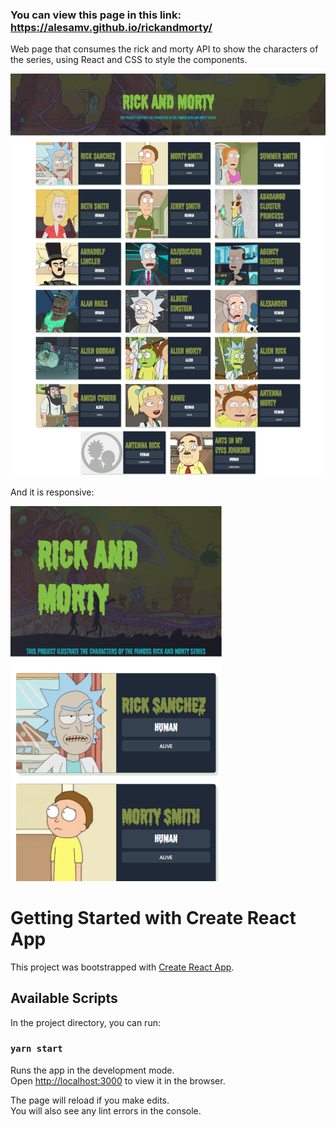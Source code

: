 ### You can view this page in this link:  https://alesamv.github.io/rickandmorty/
Web page that consumes the rick and morty API to show the characters of the series, using React and CSS to style the components.

![Page](public/project.png "Page")

And it is responsive:

![Mobile](public/mobile.png "Page")









# Getting Started with Create React App

This project was bootstrapped with [Create React App](https://github.com/facebook/create-react-app).

## Available Scripts

In the project directory, you can run:

### `yarn start`

Runs the app in the development mode.\
Open [http://localhost:3000](http://localhost:3000) to view it in the browser.

The page will reload if you make edits.\
You will also see any lint errors in the console.


